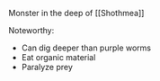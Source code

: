 Monster in the deep of [[Shothmea]]

Noteworthy:
- Can dig deeper than purple worms
- Eat organic material
- Paralyze prey